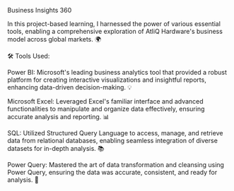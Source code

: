 Business Insights 360

In this project-based learning, I harnessed the power of various essential tools, enabling a comprehensive exploration of AtliQ Hardware's business model across global markets. 🌍

🛠️ Tools Used:

Power BI: Microsoft's leading business analytics tool that provided a robust platform for creating interactive visualizations and insightful reports, enhancing data-driven decision-making. 💡

Microsoft Excel: Leveraged Excel's familiar interface and advanced functionalities to manipulate and organize data effectively, ensuring accurate analysis and reporting. 📊

SQL: Utilized Structured Query Language to access, manage, and retrieve data from relational databases, enabling seamless integration of diverse datasets for in-depth analysis. 📚

Power Query: Mastered the art of data transformation and cleansing using Power Query, ensuring the data was accurate, consistent, and ready for analysis. 🔄
